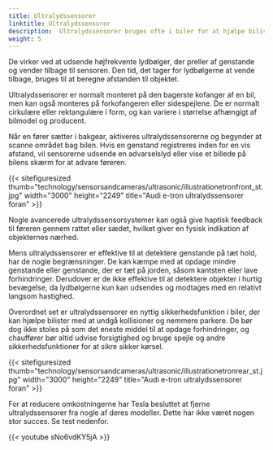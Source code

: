 ```yaml
---
title: Ultralydssensorer
linktitle: Ultralydssensorer
description:  Ultralydssensorer bruges ofte i biler for at hjælpe bilister med at parkere og undgå kollisioner.
weight: 5
---
```

<!-- markdownlint-disable MD033 -->
De virker ved at udsende højfrekvente lydbølger, der preller af genstande og vender tilbage til sensoren. Den tid, det tager for lydbølgerne at vende tilbage, bruges til at beregne afstanden til objektet.

Ultralydssensorer er normalt monteret på den bagerste kofanger af en bil, men kan også monteres på forkofangeren eller sidespejlene. De er normalt cirkulære eller rektangulære i form, og kan variere i størrelse afhængigt af bilmodel og producent.

Når en fører sætter i bakgear, aktiveres ultralydssensorerne og begynder at scanne området bag bilen. Hvis en genstand registreres inden for en vis afstand, vil sensorerne udsende en advarselslyd eller vise et billede på bilens skærm for at advare føreren.

{{< sitefiguresized thumb="technology/sensorsandcameras/ultrasonic/illustrationetronfront_st.jpg" width="3000" height="2249" title="Audi e-tron ultralydssensorer foran" >}}

Nogle avancerede ultralydssensorsystemer kan også give haptisk feedback til føreren gennem rattet eller sædet, hvilket giver en fysisk indikation af objekternes nærhed.

Mens ultralydssensorer er effektive til at detektere genstande på tæt hold, har de nogle begrænsninger. De kan kæmpe med at opdage mindre genstande eller genstande, der er tæt på jorden, såsom kantsten eller lave forhindringer. Derudover er de ikke effektive til at detektere objekter i hurtig bevægelse, da lydbølgerne kun kan udsendes og modtages med en relativt langsom hastighed.

Overordnet set er ultralydssensorer en nyttig sikkerhedsfunktion i biler, der kan hjælpe bilister med at undgå kollisioner og nemmere parkere. De bør dog ikke stoles på som det eneste middel til at opdage forhindringer, og chauffører bør altid udvise forsigtighed og bruge spejle og andre sikkerhedsfunktioner for at sikre sikker kørsel.

{{< sitefiguresized thumb="technology/sensorsandcameras/ultrasonic/illustrationetronrear_st.jpg" width="3000" height="2249" title="Audi e-tron ultralydssensorer foran" >}}

For at reducere omkostningerne har Tesla besluttet at fjerne ultralydssensorer fra nogle af deres modeller. Dette har ikke været nogen stor succes. Se test nedenfor.

{{< youtube sNo6vdKY5jA >}}
